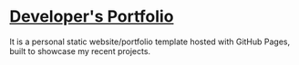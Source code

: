# [Developer's Portfolio](https://hashirshoaeb.github.io/home)
It is a personal static website/portfolio template hosted with GitHub Pages, built to showcase my recent projects.
